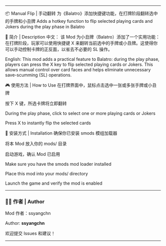 
---

📦 Manual Flip | 手动翻转
为《Balatro》添加快捷键功能，在打牌阶段翻转选中的手牌和小丑牌
Adds a hotkey function to flip selected playing cards and Jokers during the play phase in Balatro

📖 简介 | Description
中文：
该 Mod 为小丑牌（Balatro）添加了一个实用功能：在打牌阶段，玩家可以使用快捷键 X 来翻转当前选中的手牌或小丑牌。这使得你可以手动控制卡牌的正反面，以省去不必要的 SL 操作。

English:
This mod adds a practical feature to Balatro: during the play phase, players can press the X key to flip selected playing cards or Jokers. This allows manual control over card faces and helps eliminate unnecessary save-scumming (SL) operations.

🎮 使用方法 | How to Use
在打牌界面中，鼠标点击选中一张或多张手牌或小丑牌

按下 X 键，所选卡牌将立即翻转

During the play phase, click to select one or more playing cards or Jokers

Press X to instantly flip the selected cards

📁 安装方式 | Installation
确保你已安装 smods 模组加载器

将本 Mod 放入你的 mods/ 目录

启动游戏，确认 Mod 已启用

Make sure you have the smods mod loader installed

Place this mod into your mods/ directory

Launch the game and verify the mod is enabled

---

### 🧑‍💻 作者 | Author

Mod 作者：ssyangchn

Author: **ssyangchn**

欢迎提交 Issues 和建议！

---

